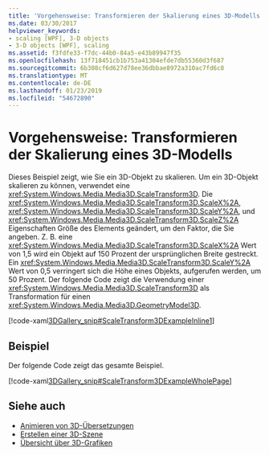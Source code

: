 ```yaml
---
title: 'Vorgehensweise: Transformieren der Skalierung eines 3D-Modells'
ms.date: 03/30/2017
helpviewer_keywords:
- scaling [WPF], 3-D objects
- 3-D objects [WPF], scaling
ms.assetid: f3fdfe33-f7dc-44b0-84a5-e43b89947f35
ms.openlocfilehash: 13f718451cb1b753a41304efde7db55360d3f687
ms.sourcegitcommit: 6b308cf6d627d78ee36dbbae8972a310ac7fd6c8
ms.translationtype: MT
ms.contentlocale: de-DE
ms.lasthandoff: 01/23/2019
ms.locfileid: "54672890"
---
```

# <a name="how-to-transform-the-scale-of-a-3-d-model"></a>Vorgehensweise: Transformieren der Skalierung eines 3D-Modells
Dieses Beispiel zeigt, wie Sie ein 3D-Objekt zu skalieren. Um ein 3D-Objekt skalieren zu können, verwendet eine <xref:System.Windows.Media.Media3D.ScaleTransform3D>. Die <xref:System.Windows.Media.Media3D.ScaleTransform3D.ScaleX%2A>, <xref:System.Windows.Media.Media3D.ScaleTransform3D.ScaleY%2A>, und <xref:System.Windows.Media.Media3D.ScaleTransform3D.ScaleZ%2A> Eigenschaften Größe des Elements geändert, um den Faktor, die Sie angeben. Z. B. eine <xref:System.Windows.Media.Media3D.ScaleTransform3D.ScaleX%2A> Wert von 1,5 wird ein Objekt auf 150 Prozent der ursprünglichen Breite gestreckt. Ein <xref:System.Windows.Media.Media3D.ScaleTransform3D.ScaleY%2A> Wert von 0,5 verringert sich die Höhe eines Objekts, aufgerufen werden, um 50 Prozent. Der folgende Code zeigt die Verwendung einer <xref:System.Windows.Media.Media3D.ScaleTransform3D> als Transformation für einen <xref:System.Windows.Media.Media3D.GeometryModel3D>.  
  
 [!code-xaml[3DGallery_snip#ScaleTransform3DExampleInline1](../../../../samples/snippets/csharp/VS_Snippets_Wpf/3DGallery_snip/CS/ScaleTransform3DExample.xaml#scaletransform3dexampleinline1)]  
  
## <a name="example"></a>Beispiel  
 Der folgende Code zeigt das gesamte Beispiel.  
  
 [!code-xaml[3DGallery_snip#ScaleTransform3DExampleWholePage](../../../../samples/snippets/csharp/VS_Snippets_Wpf/3DGallery_snip/CS/ScaleTransform3DExample.xaml#scaletransform3dexamplewholepage)]  
  
## <a name="see-also"></a>Siehe auch
- [Animieren von 3D-Übersetzungen](../../../../docs/framework/wpf/graphics-multimedia/how-to-animate-3-d-translations.md)
- [Erstellen einer 3D-Szene](../../../../docs/framework/wpf/graphics-multimedia/how-to-create-a-3-d-scene.md)
- [Übersicht über 3D-Grafiken](../../../../docs/framework/wpf/graphics-multimedia/3-d-graphics-overview.md)
